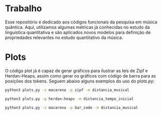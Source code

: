 Trabalho
============

Esse repositório é dedicado aos códigos funcionais da pesquisa em música quântica. Aqui, utilizamos algumas métricas já conhecidas no estudo
da linguística quantitativa e são aplicados novos modelos para definição de propriedades relevantes no estudo quantitativo da música.

Plots
============

O código plot já é capaz de gerar gráficos para ilustrar as leis de Zipf e
Herdan-Heaps, assim como gerar os gráficos com código de barra para as posições
dos tokens. Seguem abaixo alguns exemplos do uso do plots.py:
```bash
python3 plots.py -s macarena -p zipf -m distancia_musical
```

```bash
python3 plots.py -p herdan-heaps -m distancia_tempo_inicial
```

```bash
python3 plots.py -s macarena -p bar_code -m distancia_musical
```
